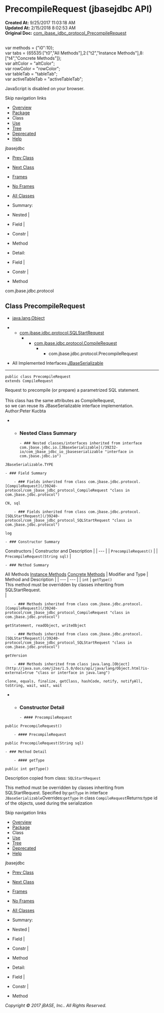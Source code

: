 # PrecompileRequest (jbasejdbc   API)

**Created At:** 9/25/2017 11:03:18 AM  
**Updated At:** 2/15/2018 8:02:53 AM  
**Original Doc:** [com_jbase_jdbc_protocol_PrecompileRequest](https://docs.jbase.com/39240-protocol/com_jbase_jdbc_protocol_PrecompileRequest)  

<!--<br>    try {<br>        if (location.href.indexOf('is-external=true') == -1) {<br>            parent.document.title="PrecompileRequest (jbasejdbc   API)";<br>        }<br>    }<br>    catch(err) {<br>    }<br>//--><br>var methods = {"i0":10};<br>var tabs = {65535:["t0","All Methods"],2:["t2","Instance Methods"],8:["t4","Concrete Methods"]};<br>var altColor = "altColor";<br>var rowColor = "rowColor";<br>var tableTab = "tableTab";<br>var activeTableTab = "activeTableTab";
JavaScript is disabled on your browser.

Skip navigation links

- [Overview](../../../../overview-summary.html)
- [Package](/39240-protocol/com_jbase_jdbc_protocol_package-summary)
- Class
- [Use](/39241-class-use/com_jbase_jdbc_protocol_class-use_precompilerequest)
- [Tree](/39240-protocol/com_jbase_jdbc_protocol_package-tree)
- [Deprecated](../../../../deprecated-list.html)
- [Help](../../../../help-doc.html)


jbasejdbc <br>

- [Prev Class](/39240-protocol/com_jbase_jdbc_protocol_PColumnMetaData "class in com.jbase.jdbc.protocol")
- [Next Class](/39240-protocol/com_jbase_jdbc_protocol_PResultSet "class in com.jbase.jdbc.protocol")


- [Frames](../../../../index.html?com/jbase/jdbc/protocol//39240-protocol/com_jbase_jdbc_protocol_PrecompileRequest)
- [No Frames](/39240-protocol/com_jbase_jdbc_protocol_PrecompileRequest)


- [All Classes](../../../../allclasses-noframe.html)


<!--<br>  allClassesLink = document.getElementById("allclasses\_navbar\_top");<br>  if(window==top) {<br>    allClassesLink.style.display = "block";<br>  }<br>  else {<br>    allClassesLink.style.display = "none";<br>  }<br>  //-->

- Summary:
- Nested |
- Field |
- Constr |
- Method


- Detail:
- Field |
- Constr |
- Method

com.jbase.jdbc.protocol

## Class PrecompileRequest

- [java.lang.Object](http://java.sun.com/j2se/1.5.0/docs/api/java/lang/Object.html?is-external=true "class or interface in java.lang")
- - [com.jbase.jdbc.protocol.SQLStartRequest](/39240-protocol/com_jbase_jdbc_protocol_SQLStartRequest "class in com.jbase.jdbc.protocol")
    - - [com.jbase.jdbc.protocol.CompileRequest](/39240-protocol/com_jbase_jdbc_protocol_CompileRequest "class in com.jbase.jdbc.protocol")
        - - com.jbase.jdbc.protocol.PrecompileRequest


- All Implemented Interfaces:[JBaseSerializable](/39232-io/com_jbase_jdbc_io_jbaseserializable "interface in com.jbase.jdbc.io")
* * *


```
public class PrecompileRequest
extends CompileRequest
```

Request to precompile (or prepare) a parametrized SQL statement.<br> <br> This class has the same attributes as CompileRequest,<br> so we can reuse its JBaseSerializable interface implementation.
Author:Peter Kucbta

- - ### Nested Class Summary

        - ### Nested classes/interfaces inherited from interface com.jbase.jdbc.io.[JBaseSerializable](/39232-io/com_jbase_jdbc_io_jbaseserializable "interface in com.jbase.jdbc.io")
`JBaseSerializable.TYPE`


    - ### Field Summary

        - ### Fields inherited from class com.jbase.jdbc.protocol.[CompileRequest](/39240-protocol/com_jbase_jdbc_protocol_CompileRequest "class in com.jbase.jdbc.protocol")
`CN, sql`


        - ### Fields inherited from class com.jbase.jdbc.protocol.[SQLStartRequest](/39240-protocol/com_jbase_jdbc_protocol_SQLStartRequest "class in com.jbase.jdbc.protocol")
`log`


    - ### Constructor Summary


Constructors | Constructor and Description |
| --- |
| `PrecompileRequest()`  |
| `PrecompileRequest(String sql)`  |


    - ### Method Summary


All Methods [Instance Methods](javascript:show%282%29;) [Concrete Methods](javascript:show%288%29;) | Modifier and Type | Method and Description |
| --- | --- |
| `int` | `getType()`<br>This method must be overridden by classes inheriting from SQLStartRequest.<br> |


        - ### Methods inherited from class com.jbase.jdbc.protocol.[CompileRequest](/39240-protocol/com_jbase_jdbc_protocol_CompileRequest "class in com.jbase.jdbc.protocol")
`getStatement, readObject, writeObject`


        - ### Methods inherited from class com.jbase.jdbc.protocol.[SQLStartRequest](/39240-protocol/com_jbase_jdbc_protocol_SQLStartRequest "class in com.jbase.jdbc.protocol")
`getVersion`


        - ### Methods inherited from class java.lang.[Object](http://java.sun.com/j2se/1.5.0/docs/api/java/lang/Object.html?is-external=true "class or interface in java.lang")
`clone, equals, finalize, getClass, hashCode, notify, notifyAll, toString, wait, wait, wait`

- - ### Constructor Detail

        - #### PrecompileRequest

```
public PrecompileRequest()
```


        - #### PrecompileRequest

```
public PrecompileRequest(String sql)
```


    - ### Method Detail

        - #### getType

```
public int getType()
```

Description copied from class: `SQLStartRequest`

This method must be overridden by classes inheriting from SQLStartRequest.
Specified by:`getType` in interface `JBaseSerializable`Overrides:`getType` in class `CompileRequest`Returns:type id of the objects, used during the serialization

Skip navigation links

- [Overview](../../../../overview-summary.html)
- [Package](/39240-protocol/com_jbase_jdbc_protocol_package-summary)
- Class
- [Use](/39241-class-use/com_jbase_jdbc_protocol_class-use_precompilerequest)
- [Tree](/39240-protocol/com_jbase_jdbc_protocol_package-tree)
- [Deprecated](../../../../deprecated-list.html)
- [Help](../../../../help-doc.html)


jbasejdbc <br>

- [Prev Class](/39240-protocol/com_jbase_jdbc_protocol_PColumnMetaData "class in com.jbase.jdbc.protocol")
- [Next Class](/39240-protocol/com_jbase_jdbc_protocol_PResultSet "class in com.jbase.jdbc.protocol")


- [Frames](../../../../index.html?com/jbase/jdbc/protocol//39240-protocol/com_jbase_jdbc_protocol_PrecompileRequest)
- [No Frames](/39240-protocol/com_jbase_jdbc_protocol_PrecompileRequest)


- [All Classes](../../../../allclasses-noframe.html)


<!--<br>  allClassesLink = document.getElementById("allclasses\_navbar\_bottom");<br>  if(window==top) {<br>    allClassesLink.style.display = "block";<br>  }<br>  else {<br>    allClassesLink.style.display = "none";<br>  }<br>  //-->

- Summary:
- Nested |
- Field |
- Constr |
- Method


- Detail:
- Field |
- Constr |
- Method

*Copyright © 2017 jBASE, Inc.. All Rights Reserved.*
